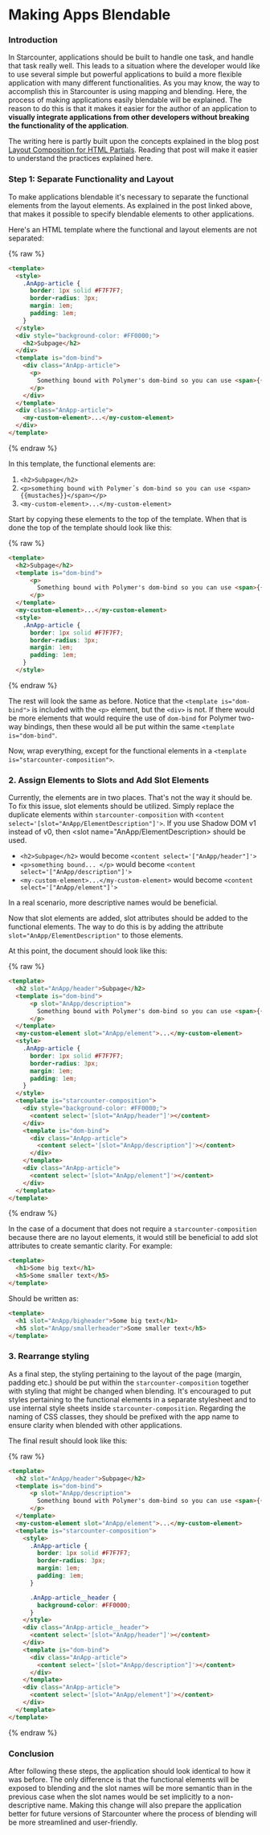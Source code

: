 # Making Apps Blendable

### Introduction
In Starcounter, applications should be built to handle one task, and handle that task really well. This leads to a situation where the developer would like to use several simple but powerful applications to build a more flexible application with many different functionalities. As you may know, the way to accomplish this in Starcounter is using mapping and blending. Here, the process of making applications easily blendable will be explained. The reason to do this is that it makes it easier for the author of an application to __visually integrate applications from other developers without breaking the functionality of the application__.

The writing here is partly built upon the concepts explained in the blog post <a href="https://starcounter.io/layout-compositions-html-partials/">Layout Composition for HTML Partials</a>. Reading that post will make it easier to understand the practices explained here.

### Step 1: Separate Functionality and Layout
To make applications blendable it's necessary to separate the functional elements from the layout elements. As explained in the post linked above, that makes it possible to specify blendable elements to other applications.

Here's an HTML template where the functional and layout elements are not separated:

{% raw %}
```HTML
<template>
  <style>
    .AnApp-article {
      border: 1px solid #F7F7F7;
      border-radius: 3px;
      margin: 1em;
      padding: 1em;
    }
  </style>
  <div style="background-color: #FF0000;">
    <h2>Subpage</h2>
  </div>
  <template is="dom-bind">
    <div class="AnApp-article">
      <p>
        Something bound with Polymer's dom-bind so you can use <span>{{mustaches}}</span>
      </p>
    </div>
  </template>
  <div class="AnApp-article">
    <my-custom-element>...</my-custom-element>
  </div>
</template>
```
{% endraw %}

In this template, the functional elements are:
1. `<h2>Subpage</h2>`
2. `<p>something bound with Polymer´s dom-bind so you can use <span>{{mustaches}}</span></p>`
3. `<my-custom-element>...</my-custom-element>`

Start by copying these elements to the top of the template. When that is done the top of the template should look like this:

{% raw %}
```HTML
<template>
  <h2>Subpage</h2>
  <template is="dom-bind">
      <p>
        Something bound with Polymer's dom-bind so you can use <span>{{mustaches}}</span>
      </p>
  </template>
  <my-custom-element>...</my-custom-element>
  <style>
    .AnApp-article {
      border: 1px solid #F7F7F7;
      border-radius: 3px;
      margin: 1em;
      padding: 1em;
    }
  </style>
```
{% endraw %}

The rest will look the same as before. Notice that the `<template is="dom-bind">` is included with the `<p>` element, but the `<div>` is not. If there would be more elements that would require the use of `dom-bind` for Polymer two-way bindings, then these would all be put within the same `<template is="dom-bind"`.

Now, wrap everything, except for the functional elements in a `<template is="starcounter-composition">`.

### 2. Assign Elements to Slots and Add Slot Elements
Currently, the elements are in two places. That's not the way it should be. To fix this issue, slot elements should be utilized. Simply replace the duplicate elements within `starcounter-composition` with `<content select='[slot="AnApp/ElementDescription"]'>`. If you use Shadow DOM v1 instead of v0, then <slot name="AnApp/ElementDescription> should be used.

* `<h2>Subpage</h2>` would become `<content select='["AnApp/header"]'>`
* `<p>something bound... </p>` would become `<content select='["AnApp/description"]'>`
* `<my-custom-element>...</my-custom-element>` would become `<content select='["AnApp/element"]'>`

In a real scenario, more descriptive names would be beneficial.

Now that slot elements are added, slot attributes should be added to the functional elements. The way to do this is by adding the attribute `slot="AnApp/ElementDescription"` to those elements.

At this point, the document should look like this:

{% raw %}
```HTML
<template>
  <h2 slot="AnApp/header">Subpage</h2>
  <template is="dom-bind">
      <p slot="AnApp/description">
        Something bound with Polymer's dom-bind so you can use <span>{{mustaches}}</span>
      </p>
  </template>
  <my-custom-element slot="AnApp/element">...</my-custom-element>
  <style>
    .AnApp-article {
      border: 1px solid #F7F7F7;
      border-radius: 3px;
      margin: 1em;
      padding: 1em;
    }
  </style>
  <template is="starcounter-composition">
    <div style="background-color: #FF0000;">
      <content select='[slot="AnApp/header"]'></content>
    </div>
    <template is="dom-bind">
      <div class="AnApp-article">
        <content select='[slot="AnApp/description"]'></content>
      </div>
    </template>
    <div class="AnApp-article">
      <content select='[slot="AnApp/element"]'></content>
    </div>
  </template>
</template>
```
{% endraw %}

In the case of a document that does not require a `starcounter-composition` because there are no layout elements, it would still be beneficial to add slot attributes to create semantic clarity. For example:
```HTML
<template>
  <h1>Some big text</h1>
  <h5>Some smaller text</h5>
</template>
```
Should be written as:
```HTML
<template>
  <h1 slot="AnApp/bigheader">Some big text</h1>
  <h5 slot="AnApp/smallerheader">Some smaller text</h5>
</template>
```

### 3. Rearrange styling
As a final step, the styling pertaining to the layout of the page (margin, padding etc.) should be put within the `starcounter-composition` together with styling that might be changed when blending. It's encouraged to put styles pertaining to the functional elements in a separate stylesheet and to use internal style sheets inside `starcounter-composition`. Regarding the naming of CSS classes, they should be prefixed with the app name to ensure clarity when blended with other applications.

The final result should look like this:

{% raw %}
```HTML
<template>
  <h2 slot="AnApp/header">Subpage</h2>
  <template is="dom-bind">
      <p slot="AnApp/description">
        Something bound with Polymer's dom-bind so you can use <span>{{mustaches}}</span>
      </p>
  </template>
  <my-custom-element slot="AnApp/element">...</my-custom-element>
  <template is="starcounter-composition">
    <style>
      .AnApp-article {
        border: 1px solid #F7F7F7;
        border-radius: 3px;
        margin: 1em;
        padding: 1em;
      }

      .AnApp-article__header {
        background-color: #FF0000;
      }
    </style>
    <div class="AnApp-article__header">
      <content select='[slot="AnApp/header"]'></content>
    </div>
    <template is="dom-bind">
      <div class="AnApp-article">
        <content select='[slot="AnApp/description"]'></content>
      </div>
    </template>
    <div class="AnApp-article">
      <content select='[slot="AnApp/element"]'></content>
    </div>
  </template>
</template>
```
{% endraw %}

### Conclusion
After following these steps, the application should look identical to how it was before. The only difference is that the functional elements will be exposed to blending and the slot names will be more semantic than in the previous case when the slot names would be set implicitly to a non-descriptive name. Making this change will also prepare the application better for future versions of Starcounter where the process of blending will be more streamlined and user-friendly.
